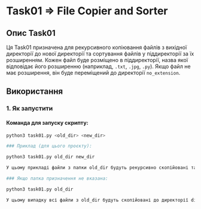 # Task01 => File Copier and Sorter

## Опис Task01
Ця Task01 призначена для рекурсивного копіювання файлів з вихідної директорії до нової директорії та сортування файлів у піддиректорії за їх розширенням. Кожен файл буде розміщено в піддиректорії, назва якої відповідає його розширенню (наприклад, `.txt`, `.jpg`, `.py`). Якщо файл не має розширення, він буде переміщений до директорії `no_extension`.

## Використання

### 1. Як запустити

#### Команда для запуску скрипту:
```bash
python3 task01.py <old_dir> <new_dir>

### Приклад (для цього проєкту):

python3 task01.py old_dir new_dir

У цьому прикладі файли з папки old_dir будуть рекурсивно скопійовані та розсортовані в папку new_dir відповідно до їх розширень.

### Якщо папка призначення не вказана:

python3 task01.py old_dir

У цьому випадку всі файли з old_dir будуть скопійовані до директорії dist.
